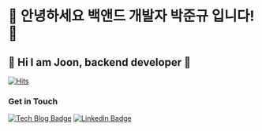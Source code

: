 
# 🤖 안녕하세요 백앤드 개발자 박준규 입니다! 🐯
## 🤖 Hi I am Joon, backend developer 🐯
[![Hits](https://hits.seeyoufarm.com/api/count/incr/badge.svg?url=https%3A%2F%2Fgithub.com%2F<Joon>&count_bg=%2376FB11&title_bg=%23198BD7&icon=github.svg&icon_color=%23000000&title=Visitors&edge_flat=false)](https://hits.seeyoufarm.com)

### Get in Touch
[![Tech Blog Badge](http://img.shields.io/badge/Velog-000000?style=flat-square&logo=velog&link=https://zzsza.github.io/)](https://velog.io/@bluegrate/posts) [![Linkedin Badge](https://img.shields.io/badge/-LinkedIn-blue?style=flat-square&logo=Linkedin&logoColor=white&link=https://www.linkedin.com/feed/)](https://www.linkedin.com/feed/)
